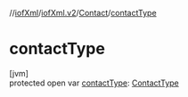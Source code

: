 //[iofXml](../../../index.md)/[iofXml.v2](../index.md)/[Contact](index.md)/[contactType](contact-type.md)

# contactType

[jvm]\
protected open var [contactType](contact-type.md): [ContactType](../-contact-type/index.md)
